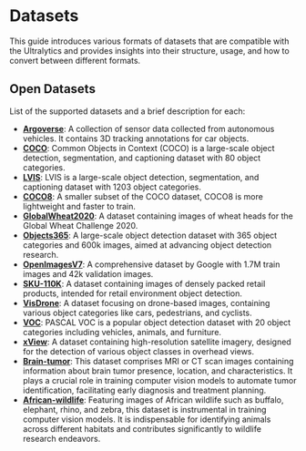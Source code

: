 # Datasets

 This guide introduces various formats of datasets that are compatible with the Ultralytics and provides insights into their structure, usage, and how to convert between different formats.

<!-- ## McAI - Datasets
Training datasets will be available soon.

- [**Roche15tile**](): A collection of LiDAR data collected with geoslam. It contains 2D annotations for trunk objects from rendered point clouds at 0.011 pixel precision.

- [**Roche5tile**](): A collection of LiDAR data collected with geoslam. It contains 2D annotations for trunk objects from rendered point clouds at 0.001 pixel precision. -->


## Open Datasets

List of the supported datasets and a brief description for each:

- [**Argoverse**](https://docs.ultralytics.com/datasets/detect/argoverse/): A collection of sensor data collected from autonomous vehicles. It contains 3D tracking annotations for car objects.
- [**COCO**](https://docs.ultralytics.com/datasets/detect/coco/): Common Objects in Context (COCO) is a large-scale object detection, segmentation, and captioning dataset with 80 object categories.
- [**LVIS**](https://docs.ultralytics.com/datasets/detect/lvis/): LVIS is a large-scale object detection, segmentation, and captioning dataset with 1203 object categories.
- [**COCO8**](https://docs.ultralytics.com/datasets/detect/coco8/): A smaller subset of the COCO dataset, COCO8 is more lightweight and faster to train.
- [**GlobalWheat2020**](https://docs.ultralytics.com/datasets/detect/globalwheat2020/): A dataset containing images of wheat heads for the Global Wheat Challenge 2020.
- [**Objects365**](https://docs.ultralytics.com/datasets/detect/objects365/): A large-scale object detection dataset with 365 object categories and 600k images, aimed at advancing object detection research.
- [**OpenImagesV7**](https://docs.ultralytics.com/datasets/detect/open-images-v7/): A comprehensive dataset by Google with 1.7M train images and 42k validation images.
- [**SKU-110K**](https://docs.ultralytics.com/datasets/detect/sku-110k/): A dataset containing images of densely packed retail products, intended for retail environment object detection.
- [**VisDrone**](https://docs.ultralytics.com/datasets/detect/visdrone/): A dataset focusing on drone-based images, containing various object categories like cars, pedestrians, and cyclists.
- [**VOC**](https://docs.ultralytics.com/datasets/detect/voc/): PASCAL VOC is a popular object detection dataset with 20 object categories including vehicles, animals, and furniture.
- [**xView**](https://docs.ultralytics.com/datasets/detect/xview/): A dataset containing high-resolution satellite imagery, designed for the detection of various object classes in overhead views.
- [**Brain-tumor**](https://docs.ultralytics.com/datasets/detect/brain-tumor/): This dataset comprises MRI or CT scan images containing information about brain tumor presence, location, and characteristics. It plays a crucial role in training computer vision models to automate tumor identification, facilitating early diagnosis and treatment planning.
- [**African-wildlife**](https://docs.ultralytics.com/datasets/detect/african-wildlife/): Featuring images of African wildlife such as buffalo, elephant, rhino, and zebra, this dataset is instrumental in training computer vision models. It is indispensable for identifying animals across different habitats and contributes significantly to wildlife research endeavors.